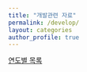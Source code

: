 ```yaml
---
title: "개발관련 자료"
permalink: /develop/
layout: categories
author_profile: true
---
```

[연도별 목록](https://stackedit.io)
<!--stackedit_data:
eyJoaXN0b3J5IjpbLTc4MDc5MzQ3MV19
-->
